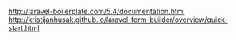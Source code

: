 http://laravel-boilerplate.com/5.4/documentation.html
http://kristijanhusak.github.io/laravel-form-builder/overview/quick-start.html
